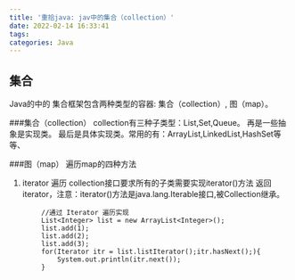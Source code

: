 ```yaml
---
title: '重拾java: jav中的集合（collection）'
date: 2022-02-14 16:33:41
tags:
categories: Java
---
```

集合
---
Java的中的 集合框架包含两种类型的容器: 集合（collection）,
图（map）。

###集合（collection）
collection有三种子类型：List,Set,Queue。 再是一些抽象是实现类。
最后是具体实现类。常用的有：ArrayList,LinkedList,HashSet等等、

###图（map）
遍历map的四种方法
1. iterator 遍历
collection接口要求所有的子类需要实现iterator()方法
返回iterator，注意：iterator()方法是java.lang.Iterable接口,被Collection继承。
```
        //通过 Iterator 遍历实现
        List<Integer> list = new ArrayList<Integer>();
        list.add(1);
        list.add(2);
        list.add(3);
        for(Iterator itr = list.listIterator();itr.hasNext();){
            System.out.println(itr.next());
        }
```
    

